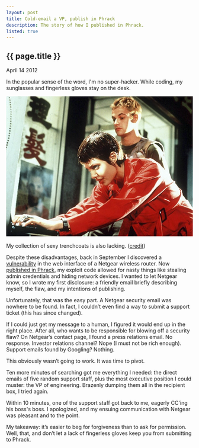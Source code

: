 ```yaml
---
layout: post
title: Cold-email a VP, publish in Phrack
description: The story of how I published in Phrack.
listed: true
---
```


{{ page.title }}
----------------

<p class="meta">April 14 2012</p>

In the popular sense of the word, I'm no super-hacker. While coding, my sunglasses and fingerless gloves stay on the desk.

<div class="figure">
<p><img src="/images/hackers-trenchcoat.jpg" alt="Acid Burn (Hackers 1995) in a trench coat"></p>
<p>My collection of sexy trenchcoats is also lacking. (<a href="http://www.news.com.au/technology/gallery-e6frflwi-1225878429415?page=3">credit</a>)</p>
</div>

Despite these disadvantages, back in September I discovered a [vulnerability](https://github.com/simon-weber/XSS-over-NBNS) in the web interface of a Netgear wireless router. Now [published in Phrack](http://www.phrack.com/issues.html?issue=68&id=4#article), my exploit code allowed for nasty things like stealing admin credentials and hiding network devices. I wanted to let Netgear know, so I wrote my first disclosure: a friendly email briefly describing myself, the flaw, and my intentions of publishing.

Unfortunately, that was the easy part. A Netgear security email was nowhere to be found. In fact, I couldn’t even find a way to submit a support ticket (this has since changed).

If I could just get my message to a human, I figured it would end up in the right place. After all, who wants to be responsible for blowing off a security flaw? On Netgear’s contact page, I found a press relations email. No response. Investor relations channel? Nope (I must not be rich enough). Support emails found by Googling? Nothing.

This obviously wasn’t going to work. It was time to pivot.

Ten more minutes of searching got me everything I needed: the direct emails of five random support staff, plus the most executive position I could muster: the VP of engineering. Brazenly dumping them all in the recipient box, I tried again.

Within 10 minutes, one of the support staff got back to me, eagerly CC'ing his boss's boss. I apologized, and my ensuing communication with Netgear was pleasant and to the point.

My takeaway: it’s easier to beg for forgiveness than to ask for permission. Well, that, and don’t let a lack of fingerless gloves keep you from submitting to Phrack.
